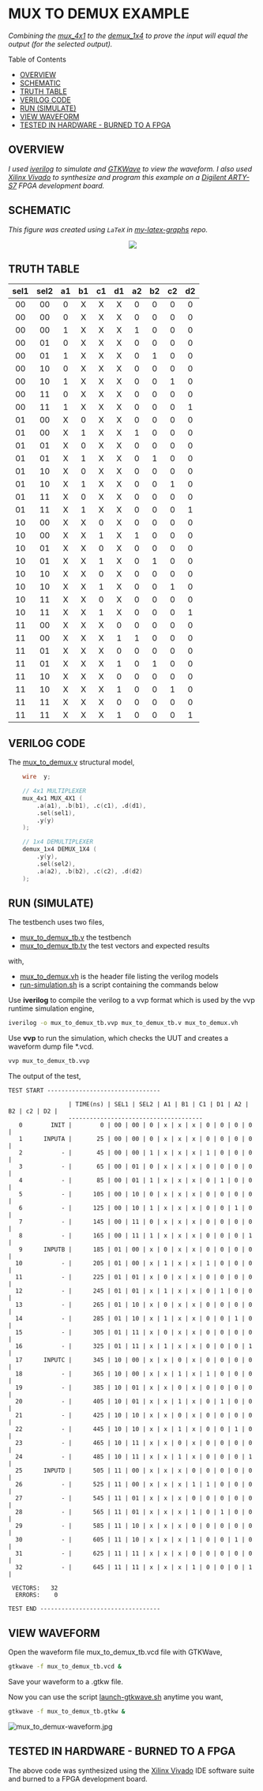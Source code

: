 # MUX TO DEMUX EXAMPLE

_Combining the
[mux_4x1](https://github.com/JeffDeCola/my-verilog-examples/tree/master/combinational-logic/multiplexers-and-demultiplexers/mux_4x1)
to the
[demux_1x4](https://github.com/JeffDeCola/my-verilog-examples/tree/master/combinational-logic/multiplexers-and-demultiplexers/demux_1x4)
to prove the input will equal
the output (for the selected output)._

Table of Contents

* [OVERVIEW](https://github.com/JeffDeCola/my-verilog-examples/tree/master/combinational-logic/multiplexers-and-demultiplexers/mux_to_demux#overview)
* [SCHEMATIC](https://github.com/JeffDeCola/my-verilog-examples/tree/master/combinational-logic/multiplexers-and-demultiplexers/mux_to_demux#schematic)
* [TRUTH TABLE](https://github.com/JeffDeCola/my-verilog-examples/tree/master/combinational-logic/multiplexers-and-demultiplexers/mux_to_demux#truth-table)
* [VERILOG CODE](https://github.com/JeffDeCola/my-verilog-examples/tree/master/combinational-logic/multiplexers-and-demultiplexers/mux_to_demux#verilog-code)
* [RUN (SIMULATE)](https://github.com/JeffDeCola/my-verilog-examples/tree/master/combinational-logic/multiplexers-and-demultiplexers/mux_to_demux#run-simulate)
* [VIEW WAVEFORM](https://github.com/JeffDeCola/my-verilog-examples/tree/master/combinational-logic/multiplexers-and-demultiplexers/mux_to_demux#view-waveform)
* [TESTED IN HARDWARE - BURNED TO A FPGA](https://github.com/JeffDeCola/my-verilog-examples/tree/master/combinational-logic/multiplexers-and-demultiplexers/mux_to_demux#tested-in-hardware---burned-to-a-fpga)

## OVERVIEW

_I used
[iverilog](https://github.com/JeffDeCola/my-cheat-sheets/tree/master/hardware/tools/simulation/iverilog-cheat-sheet)
to simulate and
[GTKWave](https://github.com/JeffDeCola/my-cheat-sheets/tree/master/hardware/tools/simulation/gtkwave-cheat-sheet)
to view the waveform. I also used
[Xilinx Vivado](https://github.com/JeffDeCola/my-cheat-sheets/tree/master/hardware/tools/synthesis/xilinx-vivado-cheat-sheet)
to synthesize and program this example on a
[Digilent ARTY-S7](https://github.com/JeffDeCola/my-cheat-sheets/tree/master/hardware/development/fpga-development-boards/digilent-arty-s7-cheat-sheet)
FPGA development board._

## SCHEMATIC

_This figure was created using `LaTeX` in
[my-latex-graphs](https://github.com/JeffDeCola/my-latex-graphs/tree/master/mathematics/applied/electrical-engineering/combinational-logic/mux-to-demux)
repo._

<p align="center">
    <img src="svgs/mux-to-demux.svg"
    align="middle"
</p>

## TRUTH TABLE

| sel1 | sel2 | a1 | b1 | c1 | d1 | a2 | b2 | c2 | d2 |
|:----:|:----:|:--:|:--:|:--:|:--:|:--:|:--:|:--:|:--:|
| 00   | 00   | 0  | X  |  X |  X |  0 |  0 |  0 |  0 |
| 00   | 00   | 0  | X  |  X |  X |  0 |  0 |  0 |  0 |
| 00   | 00   | 1  | X  |  X |  X |  1 |  0 |  0 |  0 |
| 00   | 01   | 0  | X  |  X |  X |  0 |  0 |  0 |  0 |
| 00   | 01   | 1  | X  |  X |  X |  0 |  1 |  0 |  0 |
| 00   | 10   | 0  | X  |  X |  X |  0 |  0 |  0 |  0 |
| 00   | 10   | 1  | X  |  X |  X |  0 |  0 |  1 |  0 |
| 00   | 11   | 0  | X  |  X |  X |  0 |  0 |  0 |  0 |
| 00   | 11   | 1  | X  |  X |  X |  0 |  0 |  0 |  1 |
| 01   | 00   | X  | 0  |  X |  X |  0 |  0 |  0 |  0 |
| 01   | 00   | X  | 1  |  X |  X |  1 |  0 |  0 |  0 |
| 01   | 01   | X  | 0  |  X |  X |  0 |  0 |  0 |  0 |
| 01   | 01   | X  | 1  |  X |  X |  0 |  1 |  0 |  0 |
| 01   | 10   | X  | 0  |  X |  X |  0 |  0 |  0 |  0 |
| 01   | 10   | X  | 1  |  X |  X |  0 |  0 |  1 |  0 |
| 01   | 11   | X  | 0  |  X |  X |  0 |  0 |  0 |  0 |
| 01   | 11   | X  | 1  |  X |  X |  0 |  0 |  0 |  1 |
| 10   | 00   | X  | X  |  0 |  X |  0 |  0 |  0 |  0 |
| 10   | 00   | X  | X  |  1 |  X |  1 |  0 |  0 |  0 |
| 10   | 01   | X  | X  |  0 |  X |  0 |  0 |  0 |  0 |
| 10   | 01   | X  | X  |  1 |  X |  0 |  1 |  0 |  0 |
| 10   | 10   | X  | X  |  0 |  X |  0 |  0 |  0 |  0 |
| 10   | 10   | X  | X  |  1 |  X |  0 |  0 |  1 |  0 |
| 10   | 11   | X  | X  |  0 |  X |  0 |  0 |  0 |  0 |
| 10   | 11   | X  | X  |  1 |  X |  0 |  0 |  0 |  1 |
| 11   | 00   | X  | X  |  X |  0 |  0 |  0 |  0 |  0 |
| 11   | 00   | X  | X  |  X |  1 |  1 |  0 |  0 |  0 |
| 11   | 01   | X  | X  |  X |  0 |  0 |  0 |  0 |  0 |
| 11   | 01   | X  | X  |  X |  1 |  0 |  1 |  0 |  0 |
| 11   | 10   | X  | X  |  X |  0 |  0 |  0 |  0 |  0 |
| 11   | 10   | X  | X  |  X |  1 |  0 |  0 |  1 |  0 |
| 11   | 11   | X  | X  |  X |  0 |  0 |  0 |  0 |  0 |
| 11   | 11   | X  | X  |  X |  1 |  0 |  0 |  0 |  1 |

## VERILOG CODE

The
[mux_to_demux.v](https://github.com/JeffDeCola/my-verilog-examples/blob/master/combinational-logic/multiplexers-and-demultiplexers/mux_to_demux/mux_to_demux.v)
structural model,

```verilog
    wire  y;

    // 4x1 MULTIPLEXER
    mux_4x1 MUX_4X1 (
        .a(a1), .b(b1), .c(c1), .d(d1),
        .sel(sel1),
        .y(y)
    );

    // 1x4 DEMULTIPLEXER
    demux_1x4 DEMUX_1X4 (
        .y(y),
        .sel(sel2),
        .a(a2), .b(b2), .c(c2), .d(d2)
    );
```

## RUN (SIMULATE)

The testbench uses two files,

* [mux_to_demux_tb.v](https://github.com/JeffDeCola/my-verilog-examples/blob/master/combinational-logic/multiplexers-and-demultiplexers/mux_to_demux/mux_to_demux_tb.v)
  the testbench
* [mux_to_demux_tb.tv](https://github.com/JeffDeCola/my-verilog-examples/blob/master/combinational-logic/multiplexers-and-demultiplexers/mux_to_demux/mux_to_demux_tb.tv)
  the test vectors and expected results

with,

* [mux_to_demux.vh](https://github.com/JeffDeCola/my-verilog-examples/blob/master/combinational-logic/multiplexers-and-demultiplexers/mux_to_demux/mux_to_demux.vh)
  is the header file listing the verilog models
* [run-simulation.sh](https://github.com/JeffDeCola/my-verilog-examples/blob/master/combinational-logic/multiplexers-and-demultiplexers/mux_to_demux/run-simulation.sh)
  is a script containing the commands below

Use **iverilog** to compile the verilog to a vvp format
which is used by the vvp runtime simulation engine,

```bash
iverilog -o mux_to_demux_tb.vvp mux_to_demux_tb.v mux_to_demux.vh
```

Use **vvp** to run the simulation, which checks the UUT
and creates a waveform dump file *.vcd.

```bash
vvp mux_to_demux_tb.vvp
```

The output of the test,

```text
TEST START --------------------------------

                 | TIME(ns) | SEL1 | SEL2 | A1 | B1 | C1 | D1 | A2 | B2 | c2 | D2 |
                 --------------------------------------
   0        INIT |        0 | 00 | 00 | 0 | x | x | x | 0 | 0 | 0 | 0 |
   1      INPUTA |       25 | 00 | 00 | 0 | x | x | x | 0 | 0 | 0 | 0 |
   2           - |       45 | 00 | 00 | 1 | x | x | x | 1 | 0 | 0 | 0 |
   3           - |       65 | 00 | 01 | 0 | x | x | x | 0 | 0 | 0 | 0 |
   4           - |       85 | 00 | 01 | 1 | x | x | x | 0 | 1 | 0 | 0 |
   5           - |      105 | 00 | 10 | 0 | x | x | x | 0 | 0 | 0 | 0 |
   6           - |      125 | 00 | 10 | 1 | x | x | x | 0 | 0 | 1 | 0 |
   7           - |      145 | 00 | 11 | 0 | x | x | x | 0 | 0 | 0 | 0 |
   8           - |      165 | 00 | 11 | 1 | x | x | x | 0 | 0 | 0 | 1 |
   9      INPUTB |      185 | 01 | 00 | x | 0 | x | x | 0 | 0 | 0 | 0 |
  10           - |      205 | 01 | 00 | x | 1 | x | x | 1 | 0 | 0 | 0 |
  11           - |      225 | 01 | 01 | x | 0 | x | x | 0 | 0 | 0 | 0 |
  12           - |      245 | 01 | 01 | x | 1 | x | x | 0 | 1 | 0 | 0 |
  13           - |      265 | 01 | 10 | x | 0 | x | x | 0 | 0 | 0 | 0 |
  14           - |      285 | 01 | 10 | x | 1 | x | x | 0 | 0 | 1 | 0 |
  15           - |      305 | 01 | 11 | x | 0 | x | x | 0 | 0 | 0 | 0 |
  16           - |      325 | 01 | 11 | x | 1 | x | x | 0 | 0 | 0 | 1 |
  17      INPUTC |      345 | 10 | 00 | x | x | 0 | x | 0 | 0 | 0 | 0 |
  18           - |      365 | 10 | 00 | x | x | 1 | x | 1 | 0 | 0 | 0 |
  19           - |      385 | 10 | 01 | x | x | 0 | x | 0 | 0 | 0 | 0 |
  20           - |      405 | 10 | 01 | x | x | 1 | x | 0 | 1 | 0 | 0 |
  21           - |      425 | 10 | 10 | x | x | 0 | x | 0 | 0 | 0 | 0 |
  22           - |      445 | 10 | 10 | x | x | 1 | x | 0 | 0 | 1 | 0 |
  23           - |      465 | 10 | 11 | x | x | 0 | x | 0 | 0 | 0 | 0 |
  24           - |      485 | 10 | 11 | x | x | 1 | x | 0 | 0 | 0 | 1 |
  25      INPUTD |      505 | 11 | 00 | x | x | x | 0 | 0 | 0 | 0 | 0 |
  26           - |      525 | 11 | 00 | x | x | x | 1 | 1 | 0 | 0 | 0 |
  27           - |      545 | 11 | 01 | x | x | x | 0 | 0 | 0 | 0 | 0 |
  28           - |      565 | 11 | 01 | x | x | x | 1 | 0 | 1 | 0 | 0 |
  29           - |      585 | 11 | 10 | x | x | x | 0 | 0 | 0 | 0 | 0 |
  30           - |      605 | 11 | 10 | x | x | x | 1 | 0 | 0 | 1 | 0 |
  31           - |      625 | 11 | 11 | x | x | x | 0 | 0 | 0 | 0 | 0 |
  32           - |      645 | 11 | 11 | x | x | x | 1 | 0 | 0 | 0 | 1 |

 VECTORS:   32
  ERRORS:    0

TEST END ----------------------------------
```

## VIEW WAVEFORM

Open the waveform file mux_to_demux_tb.vcd file with GTKWave,

```bash
gtkwave -f mux_to_demux_tb.vcd &
```

Save your waveform to a .gtkw file.

Now you can use the script
[launch-gtkwave.sh](https://github.com/JeffDeCola/my-verilog-examples/blob/master/launch-GTKWave-script/launch-gtkwave.sh)
anytime you want,

```bash
gtkwave -f mux_to_demux_tb.gtkw &
```

![mux_to_demux-waveform.jpg](../../../docs/pics/combinational-logic/mux_to_demux-waveform.jpg)

## TESTED IN HARDWARE - BURNED TO A FPGA

The above code was synthesized using the
[Xilinx Vivado](https://github.com/JeffDeCola/my-cheat-sheets/tree/master/hardware/tools/synthesis/xilinx-vivado-cheat-sheet)
IDE software suite and burned to a FPGA development board.
